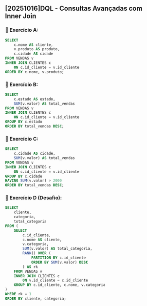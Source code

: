 ## [20251016]DQL - Consultas Avançadas com Inner Join


### 🧠 Exercício A:

```sql
SELECT
    c.nome AS cliente,
    v.produto AS produto,
    c.cidade AS cidade
FROM VENDAS v
INNER JOIN CLIENTES c
    ON c.id_cliente = v.id_cliente
ORDER BY c.nome, v.produto;
```

### 🧠 Exercício B:

```sql
SELECT
    c.estado AS estado,
    SUM(v.valor) AS total_vendas
FROM VENDAS v
INNER JOIN CLIENTES c
    ON c.id_cliente = v.id_cliente
GROUP BY c.estado
ORDER BY total_vendas DESC;
```

### 🧠 Exercício C:

```sql
SELECT
    c.cidade AS cidade,
    SUM(v.valor) AS total_vendas
FROM VENDAS v
INNER JOIN CLIENTES c
    ON c.id_cliente = v.id_cliente
GROUP BY c.cidade
HAVING SUM(v.valor) > 2000
ORDER BY total_vendas DESC;
```

### 🧠 Exercício D (Desafio):

```sql
SELECT
    cliente,
    categoria,
    total_categoria
FROM (
    SELECT
        c.id_cliente,
        c.nome AS cliente,
        v.categoria,
        SUM(v.valor) AS total_categoria,
        RANK() OVER (
            PARTITION BY c.id_cliente
            ORDER BY SUM(v.valor) DESC
        ) AS rk
    FROM VENDAS v
    INNER JOIN CLIENTES c
        ON v.id_cliente = c.id_cliente
    GROUP BY c.id_cliente, c.nome, v.categoria
)
WHERE rk = 1
ORDER BY cliente, categoria;
```